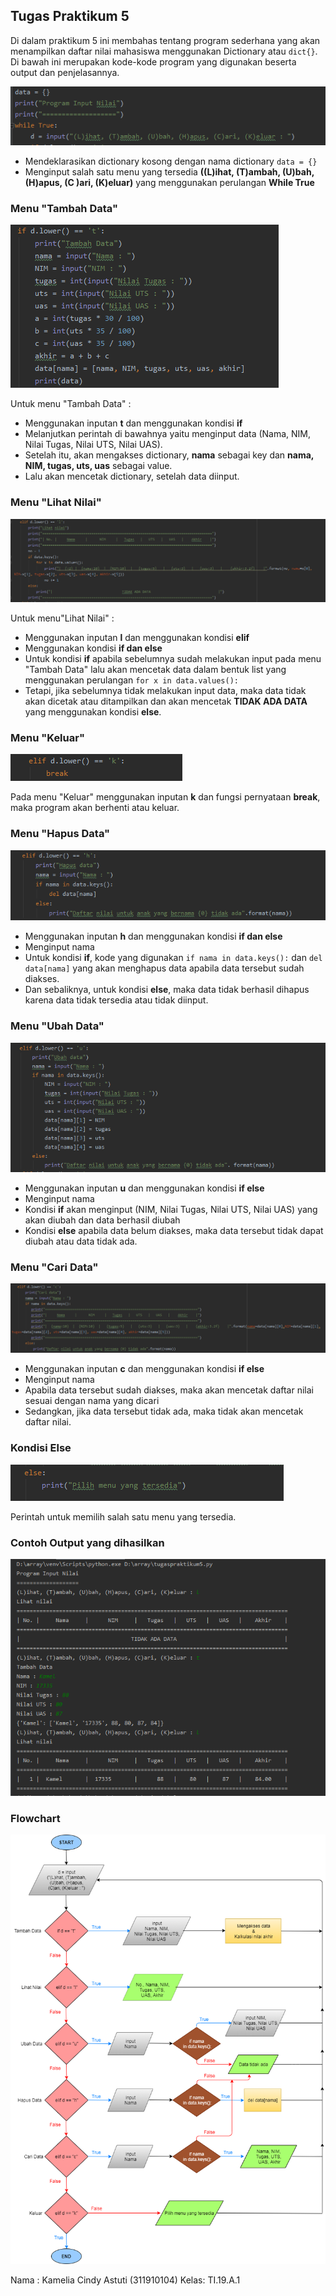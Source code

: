 ## Tugas Praktikum 5

Di dalam praktikum 5 ini membahas tentang program sederhana yang akan menampilkan daftar nilai mahasiswa menggunakan Dictionary atau  `dict{}`. Di bawah ini merupakan kode-kode program yang digunakan beserta output dan penjelasannya.

![enter image description here](https://github.com/kameliacindy/labpy05/blob/master/img/1&2.PNG)

 - Mendeklarasikan dictionary kosong dengan nama dictionary `data = {}`
 -  Menginput salah satu menu yang tersedia **((L)ihat, (T)ambah, (U)bah, (H)apus, (C )ari, (K)eluar)** yang menggunakan perulangan **While True** 
 
  ### Menu "Tambah Data"
  
 ![enter image description here](https://github.com/kameliacindy/labpy05/blob/master/img/3.PNG)
 
 Untuk menu "Tambah Data" :
 - Menggunakan inputan **t** dan menggunakan kondisi **if**
 - Melanjutkan perintah di bawahnya yaitu  menginput data (Nama, NIM, Nilai Tugas, Nilai UTS, Nilai UAS).
 - Setelah itu, akan mengakses dictionary, **nama** sebagai key dan **nama, NIM, tugas, uts, uas** sebagai value.
 - Lalu akan mencetak dictionary, setelah data diinput.
 
  ### Menu "Lihat Nilai"
  
![enter image description here](https://github.com/kameliacindy/labpy05/blob/master/img/4.PNG)
 
 Untuk menu"Lihat Nilai" :
 - Menggunakan inputan **l** dan menggunakan kondisi **elif** 
 - Menggunakan kondisi **if dan else**
 - Untuk kondisi **if** apabila sebelumnya sudah melakukan input pada menu "Tambah Data" lalu akan mencetak data dalam bentuk list yang menggunakan perulangan `for x in data.values():` 
 - Tetapi, jika sebelumnya tidak melakukan input data, maka data tidak akan dicetak atau ditampilkan dan akan mencetak **TIDAK ADA DATA** yang menggunakan kondisi **else**.
 
 ### Menu "Keluar"
 
 ![enter image description here](https://github.com/kameliacindy/labpy05/blob/master/img/5.PNG)
 
 Pada menu "Keluar" menggunakan inputan **k** dan fungsi pernyataan **break**, maka program akan berhenti atau keluar.
 
### Menu "Hapus Data"

![enter image description here](https://github.com/kameliacindy/labpy05/blob/master/img/6.PNG)

 - Menggunakan inputan **h** dan menggunakan kondisi **if dan else**
 - Menginput nama
 - Untuk kondisi **if**, kode yang digunakan `if nama in data.keys():` dan `del data[nama]` yang akan menghapus data apabila data tersebut sudah diakses.
 - Dan sebaliknya, untuk kondisi **else**, maka data tidak berhasil dihapus karena data tidak tersedia atau tidak diinput.
 
### Menu "Ubah Data"

![enter image description here](https://github.com/kameliacindy/labpy05/blob/master/img/7.PNG)

 - Menggunakan inputan **u** dan menggunakan kondisi **if else** 
 - Menginput nama
 - Kondisi **if** akan menginput (NIM, Nilai Tugas, Nilai UTS, Nilai UAS) yang akan diubah dan data berhasil diubah
 - Kondisi **else** apabila data belum diakses, maka data tersebut tidak dapat diubah atau data tidak ada.
 
### Menu "Cari Data"

![enter image description here](https://github.com/kameliacindy/labpy05/blob/master/img/8.PNG)

 - Menggunakan inputan **c** dan menggunakan kondisi **if else** 
 - Menginput nama
 - Apabila data tersebut sudah diakses, maka akan mencetak daftar nilai sesuai dengan nama yang dicari
 - Sedangkan, jika data tersebut tidak ada, maka tidak akan mencetak daftar nilai.
 
### Kondisi Else

![enter image description here](https://github.com/kameliacindy/labpy05/blob/master/img/9.PNG)

Perintah untuk memilih salah satu menu yang tersedia.

### Contoh Output yang dihasilkan

![enter image description here](https://github.com/kameliacindy/labpy05/blob/master/img/10.PNG)

### Flowchart

 ![enter image description here](https://github.com/kameliacindy/labpy05/blob/master/img/flow.png)
 
 Nama : Kamelia Cindy Astuti (311910104)
 Kelas: TI.19.A.1
 
